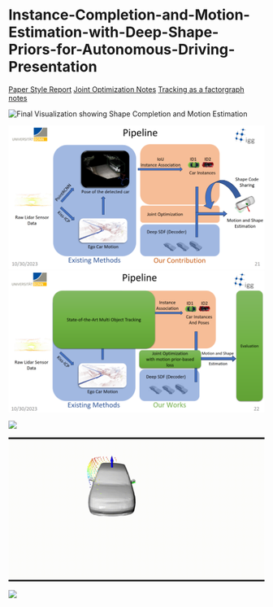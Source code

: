 # Instance-Completion-and-Motion-Estimation-with-Deep-Shape-Priors-for-Autonomous-Driving-Presentation

[Paper Style Report](./Final_report_MSRP-1.pdf)
[Joint Optimization Notes](./tracking-as-factorgraphs.pdf)
[Tracking as a factorgraph notes](./tracking-as-factorgraphs.pdf)


![Final Visualization showing Shape Completion and Motion Estimation](./images_presentation/blue_car_in_a_scene.gif)


![Pipeline](./images_presentation/pipeline01.png)
![](./images_presentation/pipeline.png)



![](./images_presentation/cars_in_kitti.gif)

![](images_presentation/joint_optimization.gif)


![](images_presentation/mesh_vs_det_vs_gt.gif)

